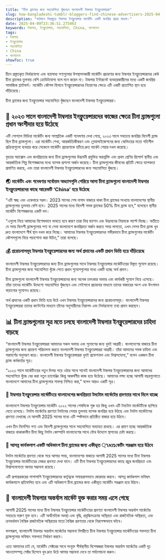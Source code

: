 ```yaml
---
title: "চীনা ব্র্যান্ডের জন্য সহযোগিতা খুঁজছেন বাংলাদেশী টাম্বলার ইনফ্লুয়েন্সাররা"
slug: how-bangladeshi-tumblr-bloggers-find-chinese-advertisers-2025-04-09
description: "বর্তমানে বিশ্বজুড়ে টাম্বলার ইনফ্লুয়েন্সার মার্কেটিং একটি জনপ্রিয় প্রচার মাধ্যম।"
date: 2025-04-09T23:36:51.275463
keywords: টাম্বলার, ইনফ্লুয়েন্সার, সহযোগিতা, China, বাংলাদেশ
tags:
- টাম্বলার
- ইনফ্লুয়েন্সার
- সহযোগিতা
- China
- বাংলাদেশ
showToc: true
---
```


চীনে প্রস্তুতকৃত  নির্ভরযোগ্য এবং ব্যয়সাধ্য পণ্যগুলোর উপস্থাপনকারী মার্কেটিং প্রচারণার জন্য টাম্বলার ইনফ্লুয়েন্সারদের কেউ চীনা ব্র্যান্ডের তুলনায় বেশি ক্রেডিটযোগ্য বলে মনে করেন না। টাম্বলার ইন্টারনেট ব্যবহারকারীদের মধ্যে একটি জনপ্রিয় সামাজিক প্ল্যাটফর্ম। মার্কেটিং কৌশল হিসাবে ইনফ্লুয়েন্সারদের নিয়োগের ক্ষেত্রে এটি একটি প্রত্যাশিত স্থান হয়ে দাঁড়িয়েছে।

চীনা ব্র্যান্ডের জন্য ইনফ্লুয়েন্সার সহযোগিতা খুঁজছেন বাংলাদেশী টাম্বলার ইনফ্লুয়েন্সাররা।

## 📢 ২০২৩ সালে বাংলাদেশী টাম্বলার ইনফ্লুয়েন্সারদের কাজের ক্ষেত্রে চীনা ব্র্যান্ডগুলো প্রধান অংশীদার হয়ে উঠেছে

এটি সোশ্যাল মিডিয়া মার্কেটিং জন্য সাম্প্রতিক একটি গবেষণায় দেখা গেছে, ২০২৩ সালে সবচেয়ে জনপ্রিয় বিদেশী ব্র্যান্ড ছিল চীনা ব্র্যান্ডগুলো। এরা মার্কেটিং শেখা, আন্তর্জাতিকীকরণ এবং গ্লোবালাইজেশনের জন্য স্কেলিংয়ের মতো গতিশীল প্রক্রিয়াগুলো ব্যবহার করে সেকেলে মার্কেটিং প্রচারণাকে হটিয়ে দ্রুত মার্কেট শেয়ার দখল করেছে।

বৃহত্তর অ্যাক্সেস এবং জনপ্রিয়তার জন্য চীনা ব্র্যান্ডগুলোর উদ্ভাবনী প্রযুক্তির অন্তর্ভুক্তি এবং প্রথম শ্রেণির রিসোর্স স্থানীয় এবং আন্তর্জাতিক শিল্প বিশেষজ্ঞদের মধ্যে ব্যাপক প্রশংসা অর্জন করেছে। চীনা ব্র্যান্ডগুলোর জীবনের প্রতিটি ক্ষেত্রে ব্যাপকতা প্রমাণিত করছে, এবং তারা বাংলাদেশী টাম্বলার ইনফ্লুয়েন্সারদের জন্য সহযোগিতা খুঁজছে।

### 🌏 মার্কেটিং এবং গবেষণার সর্বোত্তম অভ্যাসগুলি পেরিয়ে আসা চীনা ব্র্যান্ডগুলো বাংলাদেশী টাম্বলার ইনফ্লুয়েন্সারদের কাছে আরেকটি ‘China’ হয়ে উঠেছে 

“এটি স্বচ্ছ এবং একেবারে সরল। 2023 সালের শেষ নাগাদ বাজারে থাকা চীনা ব্র্যান্ডের সংখ্যায় বাংলাদেশের স্থানীয় ব্র্যান্ডগুলোর তুলনায় বেশি হবে। 2025 সালের মধ্যে বিদেশী সমস্ত ব্র্যান্ডের 50% চীনা ব্র্যান্ড হবে,” বলেছেন স্থানীয় মার্কেটিং বিশেষজ্ঞদের একটি দল।

“এগুলো নিয়ে আমাদের বিশেষভাবে ভাবতে হবে কারণ তারা বিশ্ব ফ্যাশন এবং উদ্ভাবনের নিয়মকে পাল্টে দিচ্ছে। অতীতে যে সময় বিদেশী ব্র্যান্ডগুলোর পণ্য বা সেবা বাংলাদেশে জনপ্রিয়তা অর্জন করতে সময় লাগতো, এখন সেসব চীনা ব্র্যান্ড খুব দ্রুত বাংলাদেশে শীর্ষ স্থান দখল করে নিচ্ছে। আমাদের টাম্বলার ইনফ্লুয়েন্সারদের গভীরভাবে চীনা ব্র্যান্ডগুলোর মার্কেটিং কৌশলগুলো নিয়ে পড়াশোনা করা উচিত,” তারা বলেছে।

### 💰 প্ররোচনাসমূহ টাম্বলার ইনফ্লুয়েন্সারদের জন্য অর্থ প্রদানের একটি প্রধান ভিত্তি হয়ে দাঁড়িয়েছে

বাংলাদেশী টাম্বলার ইনফ্লুয়েন্সারদের জন্য চীনা ব্র্যান্ডগুলোর সাথে টাম্বলার ইনফ্লুয়েন্সার মার্কেটিংয়ের বিস্তৃত সুযোগ রয়েছে। চীনা ব্র্যান্ডগুলোর জন্য সহযোগিতা খুঁজে পেতে প্রধান সুযোগগুলোর মধ্যে একটি হচ্ছে অর্থ প্রদান।

চীনা ব্র্যান্ডগুলো বাংলাদেশী টাম্বলার ইনফ্লুয়েন্সারদের জন্য অনেক চমৎকার অফার এবং কার্যকরী সুযোগ নিয়ে এসেছে। তাঁরা তাদের মার্কেটিং উদ্দেশ্যে সহযোগিতা খুঁজছেন এবং সেইসাথে প্রচারনার মাধ্যমে তাদের বাজারের অংশ এবং উৎপাদন বাড়ানোর সুযোগও রয়েছে।

অর্থ প্রদানের একটি প্রধান ভিত্তি হয়ে উঠে এখন টাম্বলার ইনফ্লুয়েন্সারদের জন্য প্ররোচনাসমূহ। বাংলাদেশী টাম্বলার ইনফ্লুয়েন্সাররা তাদের কন্টেন্টের মাধ্যমে তাঁদের অনুসারীদের নিরাপদ এবং নির্ভরযোগ্য তথ্য প্রদান করছেন।

## 📊 চীনা ব্র্যান্ডগুলোর সূত্র মতে চলছে বাংলাদেশী টাম্বলার ইনফ্লুয়েন্সারদের চাহিদা বাড়ছে 

“বাংলাদেশী টাম্বলার ইনফ্লুয়েন্সাররা আমাদের সকল অফার এবং সুযোগের জন্য খুবই আগ্রহী। বাংলাদেশের বাজারে চীনা ব্র্যান্ডগুলোর জন্য প্রচারণা পরিচালনা করতে বাংলাদেশী টাম্বলার ইনফ্লুয়েন্সাররা আগ্রহী। তাঁরা আমাদের সমস্ত চাহিদা এবং পরামর্শের অনুসরণ করে। বাংলাদেশী টাম্বলার ইনফ্লুয়েন্সাররা খুবই প্রফেশনাল এবং বিশ্বাসযোগ্য,” বলেন একজন চীনা ব্র্যান্ড কর্মকর্তার সূত্র।

“২০২৩ সালে মার্কেটিংয়ের নতুন দিগন্ত গড়ে ওঠার সাথে সাথেই বাংলাদেশী টাম্বলার ইনফ্লুয়েন্সারদের জন্য আমাদের সহযোগিতা খুঁজে বের করা নতুন চ্যালেঞ্জিং কিন্তু আকর্ষণীয় কাজ হয়ে উঠেছে। আমাদের লক্ষ্য হচ্ছে আগামী বছরগুলোতে বাংলাদেশে আমাদের চীনা ব্র্যান্ডগুলোর সাফল্য নিশ্চিত করা,” বলেন আরও একটি সূত্র।

### 📅 টাম্বলার ইনফ্লুয়েন্সার মার্কেটিংয়ে বাংলাদেশের জনপ্রিয়তা টমটোম মার্কেটের প্রবণতার সাথে মিলে যাচ্ছে

বাংলাদেশে টাম্বলার ইনফ্লুয়েন্সার মার্কেটিং ২০২২ সালের শেষদিকে শুরু হয় কিন্তু এখন এটি টমটোম মার্কেটটিকে ছাপিয়ে যেতে চলেছে। টমটম মার্কেটের প্রবণতা টমটমের সেবার তুলনায় ব্যাপক জনপ্রিয় হয়ে উঠছে এবং টমটম মার্কেটসের প্রবণতা দেখাচ্ছে যে আগামী 2025 সালের মধ্যে এটি স্পষ্টভাবে প্রতিষ্ঠিত বাজার হয়ে উঠবে। 

এখন চীন নির্দেশিত পণ্য এবং বিদেশী ব্র্যান্ডগুলোর সাথে সহযোগিতা অব্যাহত রাখছে। এর প্রমাণ হচ্ছে আন্তর্জাতিক বাজারে থাকাকালীন চীনা কিছু টমটম কোম্পানি বাংলাদেশের সাথে যৌথ উদ্যোগ স্থাপনের চেষ্টা করছে।

### 🎯 আসন্ন কার্যকলাপ একটি অধিকাংশ চীনা ব্র্যান্ডের জন্য একীভূত מאר্কেটিং সরঞ্জাম হয়ে উঠবে

টমটম মার্কেটের প্রবণতা থেকে সরে আসার সময়, বাংলাদেশের বাজারে আগামী 2025 সালের মধ্যে চীনা টাম্বলার ইনফ্লুয়েন্সার মার্কেটিংয়ের মেজর প্রবণতা দেখা যাবে। এটি চীনা টাম্বলার ইনফ্লুয়েন্সারদের কাছে প্রচুর জনপ্রিয়তা এবং বিশ্বাসযোগ্যতা আনার সম্ভাবনা রয়েছে। 

এটি রূপান্তরকরের পাশাপাশি ইনফ্লুয়েন্সারদের কর্তৃত্বকে সমান্তরালভাবে জোরদার করবে। আসন্ন কার্যকলাপ ভবিষ্যৎ কার্যকলাপে প্রতিফলিত হবে এবং এটি অধিকাংশ চীনা ব্র্যান্ডের জন্য একীভূত মার্কেটিং সরঞ্জাম হয়ে উঠবে।

## 📢 বাংলাদেশী টাম্বলার অন্তর্বাস মার্কেট যুক্ত করার সময় এসে গেছে

আগামী 2025 সালের মধ্যে চীনা টাম্বলার ইনফ্লুয়েন্সার মার্কেটিংয়ের প্রবণতা বাংলাদেশী টাম্বলার অন্তর্বাস মার্কেটের সবচেয়ে দারুণ যুক্ত হবে। এটি অর্থনৈতিক অবস্থা এবং বৃদ্ধি, প্রবৃদ্ধিসংক্রান্ত অস্থিরতা এবং রাজনৈতিক অস্থিরতা, এবং ক্রমবর্ধমান বৈশ্বিক রাজনৈতিক অস্থিরতার মতো বৈশ্বিক প্রবণতার থেকে নিরপেক্ষভাবে ঘটবে।

ফলস্বরূপ, বাংলাদেশী টাম্বলার অন্তর্বাস মার্কেটের সম্ভাবনা বিপরীতে চীনা টাম্বলার ইনফ্লুয়েন্সার মার্কেটিংয়ের সফলতা চীনা ব্র্যান্ডগুলোর ভবিষ্যৎ সফলতা নির্ধারণ করবে।

এতে আমাদের চাই যে, মার্কেটিং সেক্টরের সাথে সংযুক্ত শীর্ষস্থানীয় বিশেষজ্ঞরা টাম্বলার অন্তর্বাস মার্কেটের একটি দৃঢ় আওতাসম্পন্ন সেক্টর হিসেবে খুব দ্রুত উঠে আসার সম্ভাবনা দেখে তা পর্যালোচনা করুন।